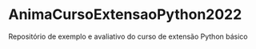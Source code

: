 # AnimaCursoExtensaoPython2022
Repositório de exemplo e avaliativo do curso de extensão Python básico 

